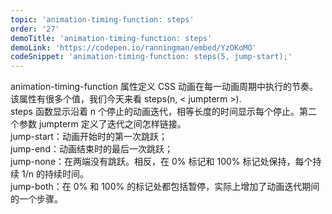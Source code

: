 ```yaml
---
topic: 'animation-timing-function: steps'
order: '27'
demoTitle: 'animation-timing-function: steps'
demoLink: 'https://codepen.io/ranningman/embed/YzOKoMO'
codeSnippet: 'animation-timing-function: steps(5, jump-start);'
---
```


animation-timing-function 属性定义 CSS 动画在每一动画周期中执行的节奏。  
该属性有很多个值，我们今天来看 steps(n, < jumpterm >).  
steps 函数显示沿着 n 个停止的动画迭代，相等长度的时间显示每个停止。第二个参数 jumpterm 定义了迭代之间怎样链接。  
jump-start：动画开始时的第一次跳跃；  
jump-end：动画结束时的最后一次跳跃；  
jump-none：在两端没有跳跃。相反，在 0% 标记和 100% 标记处保持，每个持续 1/n 的持续时间。  
jump-both：在 0% 和 100% 的标记处都包括暂停，实际上增加了动画迭代期间的一个步骤。
